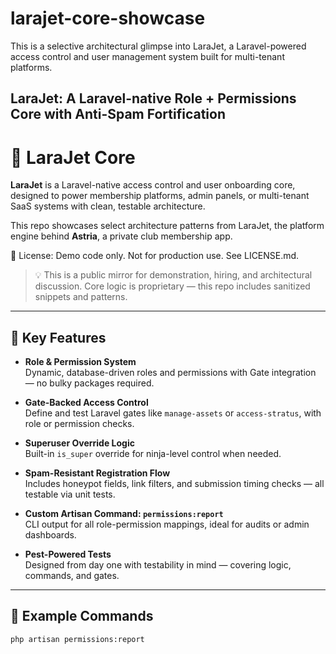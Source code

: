 # larajet-core-showcase
This is a selective architectural glimpse into LaraJet, a Laravel-powered access control and user management system built for multi-tenant platforms.


## LaraJet: A Laravel-native Role + Permissions Core with Anti-Spam Fortification

# 🛫 LaraJet Core

**LaraJet** is a Laravel-native access control and user onboarding core, designed to power membership platforms, admin panels, or multi-tenant SaaS systems with clean, testable architecture.

This repo showcases select architecture patterns from LaraJet, the platform engine behind **Astria**, a private club membership app.

📄 License: Demo code only. Not for production use. See LICENSE.md.


> 💡 This is a public mirror for demonstration, hiring, and architectural discussion. Core logic is proprietary — this repo includes sanitized snippets and patterns.

---

## 🔐 Key Features

- **Role & Permission System**  
  Dynamic, database-driven roles and permissions with Gate integration — no bulky packages required.

- **Gate-Backed Access Control**  
  Define and test Laravel gates like `manage-assets` or `access-stratus`, with role or permission checks.

- **Superuser Override Logic**  
  Built-in `is_super` override for ninja-level control when needed.

- **Spam-Resistant Registration Flow**  
  Includes honeypot fields, link filters, and submission timing checks — all testable via unit tests.

- **Custom Artisan Command: `permissions:report`**  
  CLI output for all role-permission mappings, ideal for audits or admin dashboards.

- **Pest-Powered Tests**  
  Designed from day one with testability in mind — covering logic, commands, and gates.

---

## 🧪 Example Commands

```bash
php artisan permissions:report
